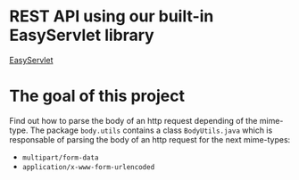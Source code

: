# REST API using our built-in EasyServlet library
[EasyServlet](#)

# The goal of this project
Find out how to parse the body of an http request depending of the mime-type.
The package ```body.utils``` contains a class ```BodyUtils.java``` which is responsable of parsing the body of an http request for the next mime-types:
- ```multipart/form-data```
- ```application/x-www-form-urlencoded```


